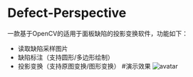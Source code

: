 # Defect-Perspective
一款基于OpenCV的适用于面板缺陷的投影变换软件，功能如下：
- 读取缺陷采样图片
- 缺陷标注（支持圆形/多边形绘制）
- 投影变换（支持原图变换/图形变换）
#演示效果
![avatar](/example.gif)

